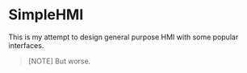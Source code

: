 # SimpleHMI

This is my attempt to design general purpose HMI with some popular interfaces.

> [NOTE]
> But worse.